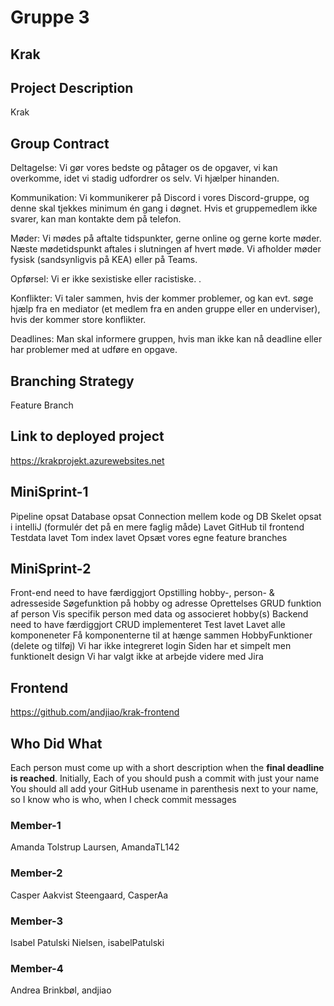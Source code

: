 # Gruppe 3

## Krak

## Project Description
Krak

## Group Contract
Deltagelse: Vi gør vores bedste og påtager os de opgaver, vi kan overkomme, idet vi stadig udfordrer os selv. Vi hjælper hinanden.

Kommunikation: Vi kommunikerer på Discord i vores Discord-gruppe, og denne skal tjekkes minimum én gang i døgnet. Hvis et gruppemedlem ikke svarer, kan man kontakte dem på telefon.

Møder: Vi mødes på aftalte tidspunkter, gerne online og gerne korte møder. Næste mødetidspunkt aftales i slutningen af hvert møde.
Vi afholder møder fysisk (sandsynligvis på KEA) eller på Teams.

Opførsel: Vi er ikke sexistiske eller racistiske. .

Konflikter: Vi taler sammen, hvis der kommer problemer, og kan evt. søge hjælp fra en mediator (et medlem fra en anden gruppe eller en underviser), hvis der kommer store konflikter.

Deadlines: Man skal informere gruppen, hvis man ikke kan nå deadline eller har problemer med at udføre en opgave.


## Branching Strategy
Feature Branch

## Link to deployed project
https://krakprojekt.azurewebsites.net

## MiniSprint-1
Pipeline opsat
Database opsat
Connection mellem kode og DB
Skelet opsat i intelliJ (formulér det på en mere faglig måde)
Lavet GitHub til frontend
Testdata lavet
Tom index lavet
Opsæt vores egne feature branches

## MiniSprint-2
Front-end need to have færdiggjort
Opstilling hobby-, person- & adresseside
Søgefunktion på hobby og adresse
Oprettelses GRUD funktion af person
Vis specifik person med data og associeret hobby(s)
Backend need to have færdiggjort
CRUD implementeret
Test lavet
Lavet alle komponeneter
Få komponenterne til at hænge sammen
HobbyFunktioner (delete og tilføj)
Vi har ikke integreret login
Siden har et simpelt men funktionelt design
Vi har valgt ikke at arbejde videre med Jira

## Frontend
https://github.com/andjiao/krak-frontend


## Who Did What
Each person must come up with a short description when the **final deadline is reached**.
Initially, Each of you should push a commit with just your name
You should all add your GitHub usename in parenthesis next to your name, so I know who is who, when I check commit messages

### Member-1
Amanda Tolstrup Laursen, AmandaTL142


### Member-2
Casper Aakvist Steengaard, CasperAa


### Member-3
Isabel Patulski Nielsen, isabelPatulski


### Member-4
Andrea Brinkbøl, andjiao